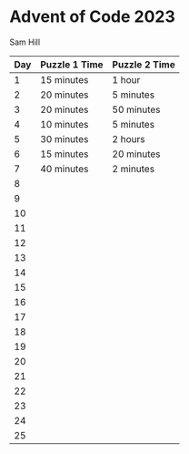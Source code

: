 # Advent of Code 2023

Sam Hill

| Day            | Puzzle 1 Time  |  Puzzle 2 Time |
| -------------- | -------------- | -------------- |
| 1              | 15 minutes     | 1 hour         |
| 2              | 20 minutes     | 5 minutes      |
| 3              | 20 minutes     | 50 minutes     |
| 4              | 10 minutes     | 5 minutes      |
| 5              | 30 minutes     | 2 hours        |
| 6              | 15 minutes     | 20 minutes     |
| 7              | 40 minutes     | 2 minutes      |
| 8              |                |                |
| 9              |                |                |
| 10             |                |                |
| 11             |                |                |
| 12             |                |                |
| 13             |                |                |
| 14             |                |                |
| 15             |                |                |
| 16             |                |                |
| 17             |                |                |
| 18             |                |                |
| 19             |                |                |
| 20             |                |                |
| 21             |                |                |
| 22             |                |                |
| 23             |                |                |
| 24             |                |                |
| 25             |                |                |